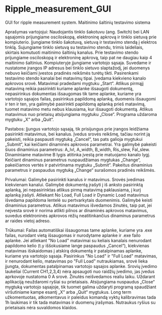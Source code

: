 # Ripple_measurement_GUI
GUI for ripple measurement system.
Maitinimo šaltinių testavimo sistema

Aprašymas vartojojui:
Naudojantis tinklo šakotuvu (ang. Switch) bei LAN sąsajomis prijungiame osciloskopą, elektroninę apkrovą ir tinklo sietuvą prie kompiuterio. Įjungiame tinklo šakotuvą, sietuvą ir testavimo stendą į elektros tinklą. Sujungiame tinklo sietuvą su testavimo stendu, trimis laideliais, skirtais komutuoti maitinimo šaltinių kanalus. Prie testavimo stendo prijungiame osciloskopą ir elektroninę apkrovą, taip pat ne daugiau kaip 4 maitinimo šaltinius. Kompiuteryje įjungiame vartotojo sąsaja. Suvedame ir nustatome įrangos IP adresus bei tinklo sietuvo slaptažodį, jei duomenys nebuvo keičiami įvestos pradinės reikšmės turėtų tikti. Pasirenkami testavimo stendo kanalai bei matavimų tipai. Įvedama kiekvieno kanalo apkrovos srovė. Matavimai pradedami mygtuku „Start“.  Atlikus pirmąjį matavimą reikia pasirinkti kuriame aplanke išsaugoti dokumentą, nepasirinkus dokumentas išsaugomas tik tame aplanke, kuriame yra vartotojo sąsajos failas, pasirinkus papildomą aplanką, duomenis išsaugomi ir ten ir ten, yra galimybė pasirinkti papildomą aplanką prieš matavimą, tuomet matavimo metu nebus klausiama, kur išsaugoti dokumentą. Atlikus matavimus nuo prietaisų atsijungiama mygtuku „Close“. Programa uždaroma mygtuku „X“ arba „Quit“.

Pastabos: 
Įjungus vartotojo sąsają, tik prisijungus prie įrangos leidžiama pasirinkti matavimus, bei kanalus. Įvedus srovės reikšmę, tačiau norint ją pakeisti, reikia paspausti mygtuką „Cancel“, tas pats galioja mygtukui „Submit“, kai keičiami dinaminės apkrovos parametrai. Yra galimybė pakeisti šiuos dinaminius parametrus: A_lvl, A_width, B_width, Ris_slew, Fal_slew.
Dinaminiame matavime B lygis atitinka įvestą prie matuojamo kanalo lygį.
Keičiant dinaminus parametrus nuspaudžiamas mygtukas „Change“, pakeičiamos vertės ir patvirtinama mygtuku „Submit“. Pakeitus dinaminius parametrus ir paspaudus mygtuką „Change“ surašomos pradinės reikšmės.

Privalumai:
Galimybė pasirinkti kanalus ir matavimus.
Srovės įvedimas kiekvienam kanalui.
Galimybė dokumentą įrašyti į iš anksto pasirinktą aplanką, jei nepasirinktas atlikus pirmą matavimą paklausiama, į kurį aplanką įrašyti.
Atliekant No Load, Full Load ir Dynamic Load matavimus  išvedama papildoma lentelė su pertvarkytais duomenimis.
Galimybė keisti dinaminius parametrus.
Atlikus matavimus išvedamos žinutės, taip pat, jei neįvesta srovė ir norima atlikti pilnos ar dinaminės apkrovos matavimus, suvedus elektroninės apkrovos rėžių neatitinkančius dinaminus parametrus ar raides vietoj adreso.

Trūkumai:
Failas automatiškai išsaugomas tame aplanke, kuriame yra .exe failas, nurodant vietą išsaugomas ir nurodytame aplanke ir .exe failo aplanke. Jei atliekant "No Load" matavimai su keliais kanalais nenurodant papildomo kelio (t.y iššokusiame lange paspaudus „Cancel“), kiekvienas matavimas išskaidomas į atskirą dokumentą ir patalpinamas aplanke, kuriame yra vartotojo sąsaja. Pasirinkus "No Load" ir "Full Load"  matavimas, ir nenurodant kelio, matavimas po "Full Load" nutraukiamas, srovė lieka įjungta, dokumentas patalpinamas vartotojo sąsajos aplanke.
Srovių įvedimo laukeliai (Current CH1,2,3,4) nėra apsaugoti nuo raidžių įvedimo, jas įvedus aprkovoje nustatoma 0 A srovė.
Žinutės neišvedamos realiu laiku.
Uždarant aplikaciją neuždaromi ryšiai su prietaisais. Atsijungiama nuspaudus „Close“ mygtuką vartotojo sąsajoje, tik tuomet galima uždaryti programą spaudžiant viršutiniame kampe esantį „X“ arba „Quit“ mygtukus.
Long term užkomentuotas, atkomentavus ir paleidus komandą vyktų kalibravimas tada 1h laukimas ir tik tada matavimas ir duomenų įrašymas.
Nutraukus ryšius su prietaisais nėra suvaldomos klaidos.
